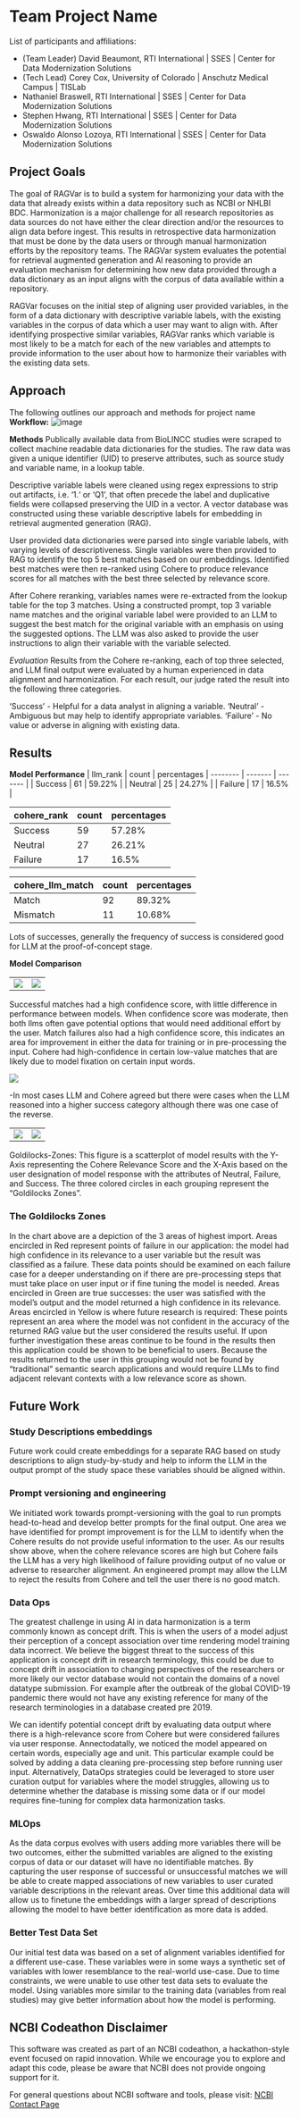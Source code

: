 # Team Project Name

List of participants and affiliations:
- (Team Leader) David Beaumont, RTI International | SSES | Center for Data Modernization Solutions
- (Tech Lead) Corey Cox, University of Colorado | Anschutz Medical Campus | TISLab
- Nathaniel Braswell, RTI International | SSES | Center for Data Modernization Solutions
- Stephen Hwang, RTI International | SSES | Center for Data Modernization Solutions
- Oswaldo Alonso Lozoya, RTI International | SSES | Center for Data Modernization Solutions

## Project Goals
The goal of RAGVar is to build a system for harmonizing your data with the data that already exists within a data repository such as NCBI or NHLBI BDC. Harmonization is a major challenge for all research repositories as data sources do not have either the clear direction and/or the resources to align data before ingest. This results in retrospective data harmonization that must be done by the data users or through manual harmonization efforts by the repository teams. The RAGVar system evaluates the potential for retrieval augmented generation and AI reasoning to provide an evaluation mechanism for determining how new data provided through a data dictionary as an input aligns with the corpus of data available within a repository.

RAGVar focuses on the initial step of aligning user provided variables, in the form of a data dictionary with descriptive variable labels, with the existing variables in the corpus of data which a user may want to align with. After identifying prospective similar variables, RAGVar ranks which variable is most likely to be a match for each of the new variables and attempts to provide information to the user about how to harmonize their variables with the existing data sets.

## Approach
The following outlines our approach and methods for project name
**Workflow:**
![image](https://github.com/NCBI-Codeathons/mlxai-2024-team-beaumont/assets/153935407/37b62e40-3978-49f4-90f3-3472dd2a6223)

**Methods**
Publically available data from BioLINCC studies were scraped to collect machine readable data dictionaries for the studies. The raw data was given a unique identifier (UID) to preserve attributes, such as source study and variable name, in a lookup table.

Descriptive variable labels were cleaned using regex expressions to strip out artifacts, i.e. ‘1.‘ or ‘Q1’, that often precede the label and duplicative fields were collapsed preserving the UID in a vector.  A vector database was constructed using these variable descriptive labels for embedding in retrieval augmented generation (RAG).

User provided data dictionaries were parsed into single variable labels, with varying levels of descriptiveness. Single variables were then provided to RAG to identify the top 5 best matches based on our embeddings. Identified best matches were then re-ranked using Cohere to produce relevance scores for all matches with the best three selected by relevance score.

After Cohere reranking, variables names were re-extracted from the lookup table for the top 3 matches. Using a constructed prompt, top 3 variable name matches and the original variable label were provided to an LLM to suggest the best match for the original variable with an emphasis on using the suggested options. The LLM was also asked to provide the user instructions to align their variable with the variable selected.

*Evaluation*
Results from the Cohere re-ranking, each of top three selected, and LLM final output were evaluated by a human experienced in data alignment and harmonization. For each result, our judge rated the result into the following three categories.

‘Success’ - Helpful for a data analyst in aligning a variable.
‘Neutral’ - Ambiguous but may help to identify appropriate variables.
‘Failure’ - No value or adverse in aligning with existing data.

## Results

**Model Performance**
| llm_rank | count | percentages
| -------- | ------- |  ------- |
| Success | 61 | 59.22% |
| Neutral | 25 | 24.27% |
| Failure | 17 | 16.5% |

| cohere_rank | count | percentages
| -------- | ------- |  ------- |
| Success | 59 | 57.28% |
| Neutral | 27 | 26.21% |
| Failure | 17 | 16.5% |

| cohere_llm_match | count | percentages
| -------- | ------- |  ------- |
| Match | 92 | 89.32% |
| Mismatch | 11 | 10.68% |


Lots of successes, generally the frequency of success is considered good for LLM at the proof-of-concept stage.

**Model Comparison**

| | |
|:-------------------------:|:-------------------------:|
|![](https://github.com/NCBI-Codeathons/mlxai-2024-team-beaumont/blob/gen-ai-dev/jupyter/notebooks/complete_workflow/evaluation/plots/r_llmVcohere_boxplot.png?raw=true)  |  ![](https://github.com/NCBI-Codeathons/mlxai-2024-team-beaumont/blob/gen-ai-dev/jupyter/notebooks/complete_workflow/evaluation/plots/s_llmVcohere_count.png?raw=true)|

Successful matches had a high confidence score, with little difference in performance between models. 
When confidence score was moderate, then both llms often gave potential options that would need additional effort by the user.
Match failures also had a high confidence score, this indicates an area for improvement in either the data for training or in pre-processing the input. Cohere had high-confidence in certain low-value matches that are likely due to model fixation on certain input words.

![](https://github.com/NCBI-Codeathons/mlxai-2024-team-beaumont/blob/gen-ai-dev/jupyter/notebooks/complete_workflow/evaluation/plots/_boneyard/heatmap.png?raw=true)

-In most cases LLM and Cohere agreed but there were cases when the LLM reasoned into  a higher success category although there was one case of the reverse.

| | |
|:-------------------------:|:-------------------------:|
|![](https://github.com/NCBI-Codeathons/mlxai-2024-team-beaumont/blob/gen-ai-dev/jupyter/notebooks/complete_workflow/evaluation/plots/goldilocks_h3_llmVmatch_collapsed.png?raw=true)  |  ![](https://github.com/NCBI-Codeathons/mlxai-2024-team-beaumont/blob/gen-ai-dev/jupyter/notebooks/complete_workflow/evaluation/plots/goldilocks_k3_cohereVmatch_collapsed.png?raw=true)|

Goldilocks-Zones: This figure is a scatterplot of model results with the Y-Axis representing the Cohere Relevance Score and the X-Axis based on the user designation of model response with the attributes of Neutral, Failure, and Success. The three colored circles in each grouping represent the “Goldilocks Zones”. 

### The Goldilocks Zones 
In the chart above are a depiction of the 3 areas of highest import. 
Areas encircled in Red represent points of failure in our application: the model had high confidence in its relevance to a user variable but the result was classified as a failure. These data points should be examined on each failure case for a deeper understanding on if there are pre-processing steps that must take place on user input or if fine tuning the model is needed.
Areas encircled in Green are true successes: the user was satisfied with the model’s output and the model returned a high confidence in its relevance.
Areas encircled in Yellow is where future research is required: These points represent an area where the model was not confident in the accuracy of the returned RAG value but the user considered the results useful. If upon further investigation these areas continue to be found in the results then this application could be shown to be beneficial to users. Because the results returned to the user in this grouping would not be found by “traditional” semantic search applications and would require LLMs to find adjacent relevant contexts with a low relevance score as shown.

## Future Work

### Study Descriptions embeddings
Future work could create embeddings for a separate RAG based on study descriptions to align study-by-study and help to inform the LLM in the output prompt of the study space these variables should be aligned within.

### Prompt versioning and engineering
We initiated work towards prompt-versioning with the goal to run prompts head-to-head and develop better prompts for the final output.  One area we have identified for prompt improvement is for the LLM to identify when the Cohere results do not provide useful information to the user. As our results show above, when the cohere relevance scores are high but Cohere fails the LLM has a very high likelihood of failure providing output of no value or adverse to researcher alignment. An engineered prompt may allow the LLM to reject the results from Cohere and tell the user there is no good match.

### Data Ops
The greatest challenge in using AI in data harmonization is a term commonly known as concept drift. This is when the users of a model adjust their perception of a concept association over time rendering model training data incorrect. We believe the biggest threat to the success of this application is concept drift in research terminology, this could be due to concept drift in association to changing perspectives of the researchers or more likely our vector database would not contain the domains of a novel datatype submission. For example after the outbreak of the global COVID-19 pandemic there would not have any existing reference for many of the research terminologies in a database created pre 2019.

We can identify potential concept drift  by evaluating data output where there is a  high-relevance score from Cohere but were considered failures via user response. Annectodatally, we noticed the model appeared on certain words, especially age and unit. This particular example could be solved by adding a data cleaning pre-processing step before running user input. Alternatively, DataOps strategies could be leveraged to store user curation output for variables where the model struggles, allowing us to determine whether the database is missing some data or if our model requires fine-tuning for complex data harmonization tasks.

### MLOps
As the data corpus evolves with users adding more variables there will be two outcomes, either the submitted variables are aligned to the existing corpus of data or our dataset will have no identifiable matches. By capturing the user response of successful or unsuccessful matches we will be able to create mapped associations of new variables to user curated variable descriptions in the relevant areas. Over time this additional data will allow us to finetune the embeddings with a larger spread of descriptions allowing the model to have better identification as more data is added.

### Better Test Data Set
Our initial test data was based on a set of alignment variables identified for a different use-case. These variables were in some ways a synthetic set of variables with lower resemblance to the real-world use-case. Due to time constraints, we were unable to use other test data sets to evaluate the model. Using variables more similar to the training data (variables from real studies) may give better information about how the model is performing.

## NCBI Codeathon Disclaimer
This software was created as part of an NCBI codeathon, a hackathon-style event focused on rapid innovation. While we encourage you to explore and adapt this code, please be aware that NCBI does not provide ongoing support for it.

For general questions about NCBI software and tools, please visit: [NCBI Contact Page](https://www.ncbi.nlm.nih.gov/home/about/contact/)


